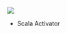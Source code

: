 <a href='http://198.199.109.52:8080/job/scala-sbt-activator'><img src='http://46.101.221.27:8080/buildStatus/icon?job=scala-sbt-activator'></a>
- Scala Activator 

